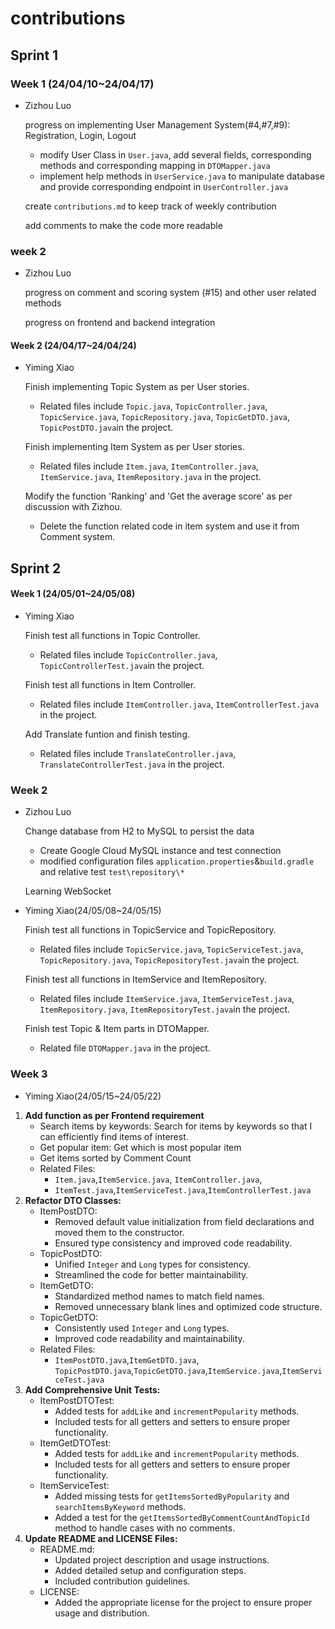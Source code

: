 # contributions

## Sprint 1

### Week 1 (24/04/10~24/04/17)

* Zizhou Luo

  progress on implementing User Management System(#4,#7,#9): Registration, Login, Logout

  * modify User Class in `User.java`, add several fields, corresponding methods and corresponding mapping in `DTOMapper.java`
  * implement help methods in `UserService.java` to manipulate database and provide corresponding endpoint in `UserController.java`

  create `contributions.md` to keep track of weekly contribution

  add comments to make the code more readable 



### week 2

* Zizhou Luo

  progress on comment and scoring system (#15) and other user related methods

  progress on frontend and backend integration


#### Week 2 (24/04/17~24/04/24)

* Yiming Xiao

    Finish implementing Topic System as per User stories.

    * Related files include `Topic.java`, `TopicController.java`, `TopicService.java`, `TopicRepository.java`, `TopicGetDTO.java`, `TopicPostDTO.java`in the project.

    Finish implementing Item System as per User stories.

    * Related files include `Item.java`, `ItemController.java`, `ItemService.java`, `ItemRepository.java` in the project.

    Modify the function 'Ranking' and 'Get the average score' as per discussion with Zizhou.

    * Delete the function related code in item system and use it from Comment system.

## Sprint 2

#### Week 1 (24/05/01~24/05/08)

* Yiming Xiao

    Finish test all functions in Topic Controller.

    * Related files include `TopicController.java`, `TopicControllerTest.java`in the project.

    Finish test all functions in Item Controller.

    * Related files include  `ItemController.java`, `ItemControllerTest.java` in the project.

    Add Translate funtion and finish testing.

    * Related files include  `TranslateController.java`, `TranslateControllerTest.java` in the project.

    

### Week 2

* Zizhou Luo

  Change database from H2 to MySQL to persist the data

  * Create Google Cloud MySQL instance and test connection
  * modified configuration files `application.properties`&`build.gradle` and relative test `test\repository\*`

  Learning WebSocket 


* Yiming Xiao(24/05/08~24/05/15)

    Finish test all functions in TopicService and TopicRepository.

    * Related files include `TopicService.java`, `TopicServiceTest.java`, `TopicRepository.java`, `TopicRepositoryTest.java`in the project.

    Finish test all functions in ItemService and ItemRepository.

    * Related files include `ItemService.java`, `ItemServiceTest.java`, `ItemRepository.java`, `ItemRepositoryTest.java`in the project.

    Finish test Topic & Item parts in DTOMapper.

    * Related file `DTOMapper.java` in the project.

### Week 3

* Yiming Xiao(24/05/15~24/05/22)

1. **Add function as per Frontend requirement**
    * Search items by keywords: Search for items by keywords so that I can efficiently find items of interest.
    * Get popular item:  Get which is most popular item
    * Get items sorted by Comment Count
    * Related Files:
        - `Item.java`,`ItemService.java`, `ItemController.java`,
        - `ItemTest.java`,`ItemServiceTest.java`,`ItemControllerTest.java`
2. **Refactor DTO Classes:**
    - ItemPostDTO:
        - Removed default value initialization from field declarations and moved them to the constructor.
        - Ensured type consistency and improved code readability.
    - TopicPostDTO:
        - Unified `Integer` and `Long` types for consistency.
        - Streamlined the code for better maintainability.
    - ItemGetDTO:
        - Standardized method names to match field names.
        - Removed unnecessary blank lines and optimized code structure.
    - TopicGetDTO:
        - Consistently used `Integer` and `Long` types.
        - Improved code readability and maintainability.
    - Related Files:
        - `ItemPostDTO.java`,`ItemGetDTO.java`, `TopicPostDTO.java`,`TopicGetDTO.java`,`ItemService.java`,`ItemServiceTest.java`
3. **Add Comprehensive Unit Tests:**
    - ItemPostDTOTest:
        - Added tests for `addLike` and `incrementPopularity` methods.
        - Included tests for all getters and setters to ensure proper functionality.
    - ItemGetDTOTest:
        - Added tests for `addLike` and `incrementPopularity` methods.
        - Included tests for all getters and setters to ensure proper functionality.
    - ItemServiceTest:
        - Added missing tests for `getItemsSortedByPopularity` and `searchItemsByKeyword` methods.
        - Added a test for the `getItemsSortedByCommentCountAndTopicId` method to handle cases with no comments.
4. **Update README and LICENSE Files:**
    - README.md:
        - Updated project description and usage instructions.
        - Added detailed setup and configuration steps.
        - Included contribution guidelines.
    - LICENSE:
        - Added the appropriate license for the project to ensure proper usage and distribution.
 
  
